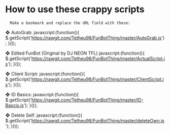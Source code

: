 How to use these crappy scripts
=======

      Make a bookmark and replace the URL field with these:


  ❖ AutoGrab:
 javascript:(function(){
 	$.getScript('https://rawgit.com/Tetheu98/FunBotThing/master/AutoGrab.js');
 }());

  ❖ Edited FunBot (Original by DJ NEON TFL)
 javascript:(function(){
   $.getScript('https://rawgit.com/Tetheu98/FunBotThing/master/ActualScript.js');
 }());

  ❖ Client Script:
 javascript:(function(){
   $.getScript('https://rawgit.com/Tetheu98/FunBotThing/master/ClientScript.js');
 }());

  ❖ ID Basics:
 javascript:(function(){
   $.getScript('https://rawgit.com/Tetheu98/FunBotThing/master/ID-Bascis.js');
 }());

  ❖ Delete Self:
 javascript:(function(){
   $.getScript('https://rawgit.com/Tetheu98/FunBotThing/master/deleteOwn.js');
 }());
